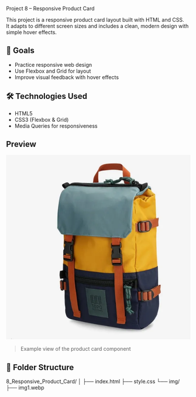  Project 8 – Responsive Product Card

This project is a responsive product card layout built with HTML and CSS.  
It adapts to different screen sizes and includes a clean, modern design with simple hover effects.

## 🎯 Goals

- Practice responsive web design
- Use Flexbox and Grid for layout
- Improve visual feedback with hover effects

## 🛠️ Technologies Used

- HTML5  
- CSS3 (Flexbox & Grid)  
- Media Queries for responsiveness

## Preview

![Product Card](./8_Responsive_Product_Card/img/img1.webp)

> Example view of the product card component

## 📁 Folder Structure

8_Responsive_Product_Card/
│
├── index.html
├── style.css
└── img/
├── img1.webp
